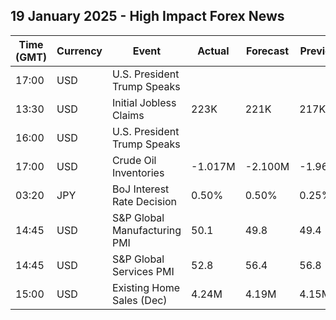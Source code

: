 ## 19 January 2025 - High Impact Forex News

| Time (GMT) | Currency | Event | Actual | Forecast | Previous |
|------|----------|-------|--------|----------|----------|
| 17:00 | USD | U.S. President Trump Speaks |  |  |  |
| 13:30 | USD | Initial Jobless Claims | 223K | 221K | 217K |
| 16:00 | USD | U.S. President Trump Speaks |  |  |  |
| 17:00 | USD | Crude Oil Inventories | -1.017M | -2.100M | -1.962M |
| 03:20 | JPY | BoJ Interest Rate Decision | 0.50% | 0.50% | 0.25% |
| 14:45 | USD | S&P Global Manufacturing PMI | 50.1 | 49.8 | 49.4 |
| 14:45 | USD | S&P Global Services PMI | 52.8 | 56.4 | 56.8 |
| 15:00 | USD | Existing Home Sales (Dec) | 4.24M | 4.19M | 4.15M |
